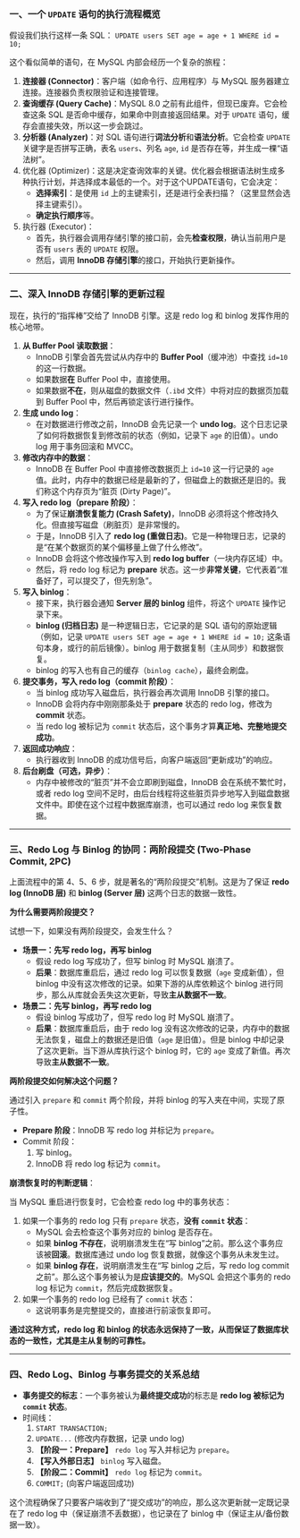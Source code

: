 ### 一、一个 `UPDATE` 语句的执行流程概览

假设我们执行这样一条 SQL： `UPDATE users SET age = age + 1 WHERE id = 10;`

这个看似简单的语句，在 MySQL 内部会经历一个复杂的旅程：

1. **连接器 (Connector)**：客户端（如命令行、应用程序）与 MySQL 服务器建立连接。连接器负责权限验证和连接管理。
2. **查询缓存 (Query Cache)**：MySQL 8.0 之前有此组件，但现已废弃。它会检查这条 SQL 是否命中缓存，如果命中则直接返回结果。对于 `UPDATE` 语句，缓存会直接失效，所以这一步会跳过。
3. **分析器 (Analyzer)**：对 SQL 语句进行**词法分析**和**语法分析**。它会检查 `UPDATE` 关键字是否拼写正确，表名 `users`、列名 `age`, `id` 是否存在等，并生成一棵“语法树”。
4. 优化器 (Optimizer)：这是决定查询效率的关键。优化器会根据语法树生成多种执行计划，并选择成本最低的一个。对于这个UPDATE语句，它会决定：
   - **选择索引**：是使用 `id` 上的主键索引，还是进行全表扫描？（这里显然会选择主键索引）。
   - **确定执行顺序**等。
5. 执行器 (Executor)：
   - 首先，执行器会调用存储引擎的接口前，会先**检查权限**，确认当前用户是否有 `users` 表的 `UPDATE` 权限。
   - 然后，调用 **InnoDB 存储引擎**的接口，开始执行更新操作。

------

### 二、深入 InnoDB 存储引擎的更新过程

现在，执行的“指挥棒”交给了 InnoDB 引擎。这是 redo log 和 binlog 发挥作用的核心地带。

1. **从 Buffer Pool 读取数据**：
   - InnoDB 引擎会首先尝试从内存中的 **Buffer Pool**（缓冲池）中查找 `id=10` 的这一行数据。
   - 如果数据**在** Buffer Pool 中，直接使用。
   - 如果数据**不在**，则从磁盘的数据文件（`.ibd` 文件）中将对应的数据页加载到 Buffer Pool 中，然后再锁定该行进行操作。
2. **生成 undo log**：
   - 在对数据进行修改之前，InnoDB 会先记录一个 **undo log**。这个日志记录了如何将数据恢复到修改前的状态（例如，记录下 `age` 的旧值）。undo log 用于事务回滚和 MVCC。
3. **修改内存中的数据**：
   - InnoDB 在 Buffer Pool 中直接修改数据页上 `id=10` 这一行记录的 `age` 值。此时，内存中的数据已经是最新的了，但磁盘上的数据还是旧的。我们称这个内存页为“脏页 (Dirty Page)”。
4. **写入 redo log（prepare 阶段）**：
   - 为了保证**崩溃恢复能力 (Crash Safety)**，InnoDB 必须将这个修改持久化。但直接写磁盘（刷脏页）是非常慢的。
   - 于是，InnoDB 引入了 **redo log (重做日志)**。它是一种物理日志，记录的是“在某个数据页的某个偏移量上做了什么修改”。
   - InnoDB 会将这个修改操作写入到 **redo log buffer**（一块内存区域）中。
   - 然后，将 redo log 标记为 **prepare** 状态。这一步**非常关键**，它代表着“准备好了，可以提交了，但先别急”。
5. **写入 binlog**：
   - 接下来，执行器会通知 **Server 层的 binlog** 组件，将这个 `UPDATE` 操作记录下来。
   - **binlog (归档日志)** 是一种逻辑日志，它记录的是 SQL 语句的原始逻辑（例如，记录 `UPDATE users SET age = age + 1 WHERE id = 10;` 这条语句本身，或行的前后镜像）。binlog 用于数据复制（主从同步）和数据恢复。
   - binlog 的写入也有自己的缓存（`binlog cache`），最终会刷盘。
6. **提交事务，写入 redo log（commit 阶段）**：
   - 当 binlog 成功写入磁盘后，执行器会再次调用 InnoDB 引擎的接口。
   - InnoDB 会将内存中刚刚那条处于 **prepare** 状态的 redo log，修改为 **commit** 状态。
   - 当 redo log 被标记为 `commit` 状态后，这个事务才算**真正地、完整地提交成功**。
7. **返回成功响应**：
   - 执行器收到 InnoDB 的成功信号后，向客户端返回“更新成功”的响应。
8. **后台刷盘（可选，异步）**：
   - 内存中被修改的“脏页”并不会立即刷到磁盘，InnoDB 会在系统不繁忙时，或者 redo log 空间不足时，由后台线程将这些脏页异步地写入到磁盘数据文件中。即使在这个过程中数据库崩溃，也可以通过 redo log 来恢复数据。

------

### 三、Redo Log 与 Binlog 的协同：两阶段提交 (Two-Phase Commit, 2PC)

上面流程中的第 4、5、6 步，就是著名的“两阶段提交”机制。这是为了保证 **redo log (InnoDB 层)** 和 **binlog (Server 层)** 这两个日志的数据一致性。

**为什么需要两阶段提交？**

试想一下，如果没有两阶段提交，会发生什么？

- **场景一：先写 redo log，再写 binlog**
  - 假设 redo log 写成功了，但写 binlog 时 MySQL 崩溃了。
  - **后果**：数据库重启后，通过 redo log 可以恢复数据（`age` 变成新值），但 binlog 中没有这次修改的记录。如果下游的从库依赖这个 binlog 进行同步，那么从库就会丢失这次更新，导致**主从数据不一致**。
- **场景二：先写 binlog，再写 redo log**
  - 假设 binlog 写成功了，但写 redo log 时 MySQL 崩溃了。
  - **后果**：数据库重启后，由于 redo log 没有这次修改的记录，内存中的数据无法恢复，磁盘上的数据还是旧值（`age` 是旧值）。但是 binlog 中却记录了这次更新。当下游从库执行这个 binlog 时，它的 `age` 变成了新值。再次导致**主从数据不一致**。

**两阶段提交如何解决这个问题？**

通过引入 `prepare` 和 `commit` 两个阶段，并将 binlog 的写入夹在中间，实现了原子性。

- **Prepare 阶段**：InnoDB 写 redo log 并标记为 `prepare`。
- Commit 阶段：
  1. 写 binlog。
  2. InnoDB 将 redo log 标记为 `commit`。

**崩溃恢复时的判断逻辑**：

当 MySQL 重启进行恢复时，它会检查 redo log 中的事务状态：

1. 如果一个事务的 redo log 只有 `prepare` 状态，**没有 `commit` 状态**：
   - MySQL 会去检查这个事务对应的 binlog 是否存在。
   - 如果 **binlog 不存在**，说明崩溃发生在“写 binlog”之前。那么这个事务应该被**回滚**。数据库通过 undo log 恢复数据，就像这个事务从未发生过。
   - 如果 **binlog 存在**，说明崩溃发生在“写 binlog 之后，写 redo log commit 之前”。那么这个事务被认为是**应该提交的**。MySQL 会把这个事务的 redo log 标记为 `commit`，然后完成数据恢复。
2. 如果一个事务的 redo log 已经有了 `commit` 状态：
   - 这说明事务是完整提交的，直接进行前滚恢复即可。

**通过这种方式，redo log 和 binlog 的状态永远保持了一致，从而保证了数据库状态的一致性，尤其是主从复制的可靠性。**

------

### 四、Redo Log、Binlog 与事务提交的关系总结

- **事务提交的标志**：一个事务被认为**最终提交成功**的标志是 **redo log 被标记为 `commit` 状态**。
- 时间线：
  1. `START TRANSACTION;`
  2. `UPDATE...` (修改内存数据，记录 undo log)
  3. **【阶段一：Prepare】** `redo log` 写入并标记为 `prepare`。
  4. **【写入外部日志】** `binlog` 写入磁盘。
  5. **【阶段二：Commit】** `redo log` 标记为 `commit`。
  6. `COMMIT;` (向客户端返回成功)

这个流程确保了只要客户端收到了“提交成功”的响应，那么这次更新就一定既记录在了 redo log 中（保证崩溃不丢数据），也记录在了 binlog 中（保证主从/备份数据一致）。
